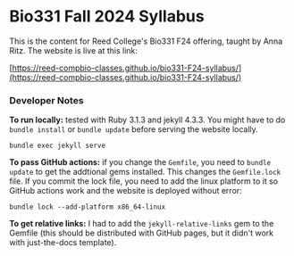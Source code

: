 # Bio331 Fall 2024 Syllabus

This is the content for Reed College's Bio331 F24 offering, taught by Anna Ritz. The website is live at this link:

[https://reed-compbio-classes.github.io/bio331-F24-syllabus/](https://reed-compbio-classes.github.io/bio331-F24-syllabus/)

### Developer Notes

**To run locally:** tested with Ruby 3.1.3 and jekyll 4.3.3. You might have to do `bundle install` or `bundle update` before serving the website locally.

```
bundle exec jekyll serve
```

**To pass GitHub actions:** if you change the `Gemfile`, you need to `bundle update` to get the addtional gems installed. This changes the `Gemfile.lock` file. If you commit the lock file, you need to add the linux platform to it so GitHub actions work and the website is deployed without error:

```
bundle lock --add-platform x86_64-linux
```

**To get relative links:** I had to add the `jekyll-relative-links` gem to the Gemfile (this should be distributed with GitHub pages, but it didn't work with just-the-docs template).